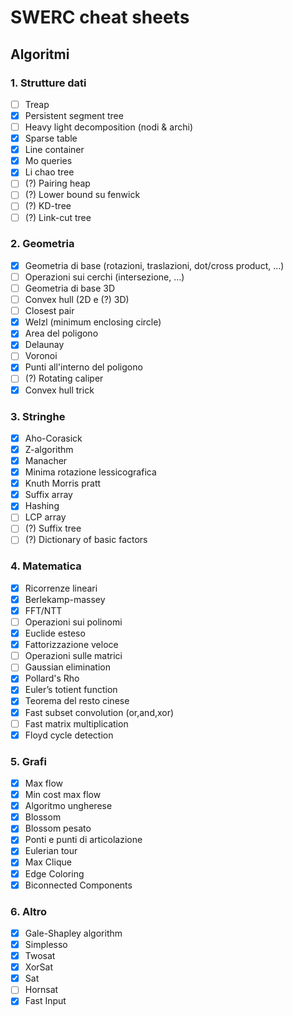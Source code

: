 # SWERC cheat sheets

## Algoritmi

### 1. Strutture dati

- [ ] Treap
- [x] Persistent segment tree
- [ ] Heavy light decomposition (nodi & archi)
- [x] Sparse table
- [x] Line container
- [x] Mo queries
- [x] Li chao tree 
- [ ] (?) Pairing heap
- [ ] (?) Lower bound su fenwick
- [ ] (?) KD-tree
- [ ] (?) Link-cut tree

### 2. Geometria

- [x] Geometria di base (rotazioni, traslazioni, dot/cross product, ...)
- [ ] Operazioni sui cerchi (intersezione, ...)
- [ ] Geometria di base 3D
- [ ] Convex hull (2D e (?) 3D)
- [ ] Closest pair
- [x] Welzl (minimum enclosing circle)
- [x] Area del poligono
- [x] Delaunay
- [ ] Voronoi
- [x] Punti all'interno del poligono
- [ ] (?) Rotating caliper
- [x] Convex hull trick

### 3. Stringhe

- [x] Aho-Corasick
- [x] Z-algorithm
- [x] Manacher
- [x] Minima rotazione lessicografica
- [x] Knuth Morris pratt
- [x] Suffix array
- [x] Hashing 
- [ ] LCP array
- [ ] (?) Suffix tree
- [ ] (?) Dictionary of basic factors

### 4. Matematica

- [x] Ricorrenze lineari
- [x] Berlekamp-massey
- [x] FFT/NTT
- [ ] Operazioni sui polinomi
- [x] Euclide esteso
- [x] Fattorizzazione veloce
- [ ] Operazioni sulle matrici
- [ ] Gaussian elimination
- [x] Pollard's Rho
- [x] Euler’s totient function
- [x] Teorema del resto cinese
- [x] Fast subset convolution (or,and,xor)
- [ ] Fast matrix multiplication
- [x] Floyd cycle detection

### 5. Grafi

- [x] Max flow
- [x] Min cost max flow
- [x] Algoritmo ungherese
- [x] Blossom
- [x] Blossom pesato
- [x] Ponti e punti di articolazione
- [x] Eulerian tour
- [x] Max Clique
- [x] Edge Coloring 
- [x] Biconnected Components 

### 6. Altro

- [x] Gale-Shapley algorithm
- [x] Simplesso
- [x] Twosat
- [x] XorSat 
- [x] Sat
- [ ] Hornsat
- [x] Fast Input
